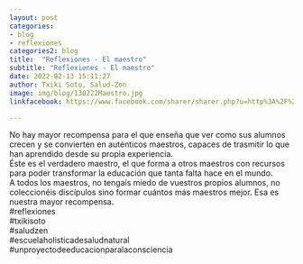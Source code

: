 ```yaml
---
layout: post
categories:
- blog
- reflexiones
categories2: blog
title:  "Reflexiones - El maestro"
subtitle: "Reflexiones - El maestro"
date: 2022-02-13 15:11:27
author: Txiki Soto, Salud-Zen
image: img/blog/130222Maestro.jpg
linkfacebook: https://www.facebook.com/sharer/sharer.php?u=http%3A%2F%2Fwww.salud-zen.com%2Fblog%2Freflexiones%2F2022%2F02%2F13%2Freflexiones-el-maestro.html&amp;src=sdkpreparse

---  
```

No hay mayor recompensa para el que enseña que ver como sus alumnos crecen y se convierten en auténticos maestros, capaces de trasmitir lo que han aprendido desde su propia experiencia.   
Éste es el verdadero maestro, el que forma a otros maestros con recursos para poder transformar la educación que tanta falta hace en el mundo.   
A todos los maestros, no tengaís miedo de vuestros propios alumnos, no coleccionéis discípulos sino formar cuántos más maestros mejor. Esa es nuestra mayor recompensa.   
#reflexiones   
#txikisoto  
#saludzen   
#escuelaholisticadesaludnatural   
#unproyectodeeducacionparalaconsciencia  
